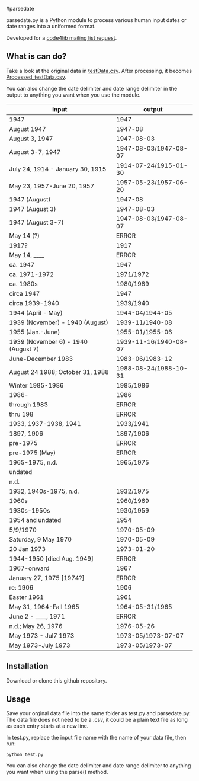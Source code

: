 #parsedate

parsedate.py is a Python module to process various human input dates or date ranges into a uniformed format. 

Developed for a [code4lib mailing list request](https://lists.clir.org/cgi-bin/wa?A2=ind1710&L=CODE4LIB&P=R24263&1=CODE4LIB&9=A&I=-3&J=on&d=No+Match%3BMatch%3BMatches&z=4).

## What is can do?

Take a look at the original data in [testData.csv](testData.csv). After processing, it becomes [Processed_testData.csv](Processed_testData.csv). 

You can also change the date delimiter and date range delimiter in the output to anything you want when you use the module.

input | output
--- | ---
1947 | 1947
August 1947 | 1947-08
August 3, 1947 | 1947-08-03
August 3-7, 1947 | 1947-08-03/1947-08-07
July 24, 1914 - January 30, 1915 | 1914-07-24/1915-01-30
May 23, 1957-June 20, 1957 | 1957-05-23/1957-06-20
1947 (August) | 1947-08
1947 (August 3) | 1947-08-03
1947 (August 3-7) | 1947-08-03/1947-08-07
May 14 (?) | ERROR
1917? | 1917
May 14, ____ | ERROR
ca. 1947 | 1947
ca. 1971-1972 | 1971/1972
ca. 1980s | 1980/1989
circa 1947 | 1947
circa 1939-1940 | 1939/1940
1944 (April - May) | 1944-04/1944-05
1939 (November) - 1940 (August) | 1939-11/1940-08
1955 (Jan.-June) | 1955-01/1955-06
1939 (November 6) - 1940 (August 7) | 1939-11-16/1940-08-07
June-December 1983 | 1983-06/1983-12
August 24 1988; October 31, 1988 | 1988-08-24/1988-10-31
Winter 1985-1986 | 1985/1986
1986- | 1986
through 1983 | ERROR
thru 198 | ERROR 
1933, 1937-1938, 1941 | 1933/1941
1897, 1906 | 1897/1906
pre-1975 | ERROR
pre-1975 (May) | ERROR
1965-1975, n.d. | 1965/1975
undated | 
n.d. | 
1932, 1940s-1975, n.d. | 1932/1975
1960s | 1960/1969
1930s-1950s | 1930/1959
1954 and undated | 1954
5/9/1970 | 1970-05-09
Saturday, 9 May 1970 | 1970-05-09
20 Jan 1973 | 1973-01-20
1944-1950 [died Aug. 1949] | ERROR
1967-onward | 1967
January 27, 1975 [1974?] | ERROR 
re: 1906 | 1906 
Easter 1961 | 1961
May 31, 1964-Fall 1965 | 1964-05-31/1965
June 2 - ____, 1971 | ERROR
n.d.; May 26, 1976 | 1976-05-26
May 1973 - Jul7 1973 | 1973-05/1973-07-07
May 1973-July 1973 | 1973-05/1973-07

## Installation

Download or clone this github repository.

## Usage

Save your orginal data file into the same folder as test.py and parsedate.py. The data file does not need to be a .csv, it could be a plain text file as long as each entry starts at a new line. 

In test.py, replace the input file name with the name of your data file, then run:

	python test.py

You can also change the date delimiter and date range delimiter to anything you want when using the parse() method.

